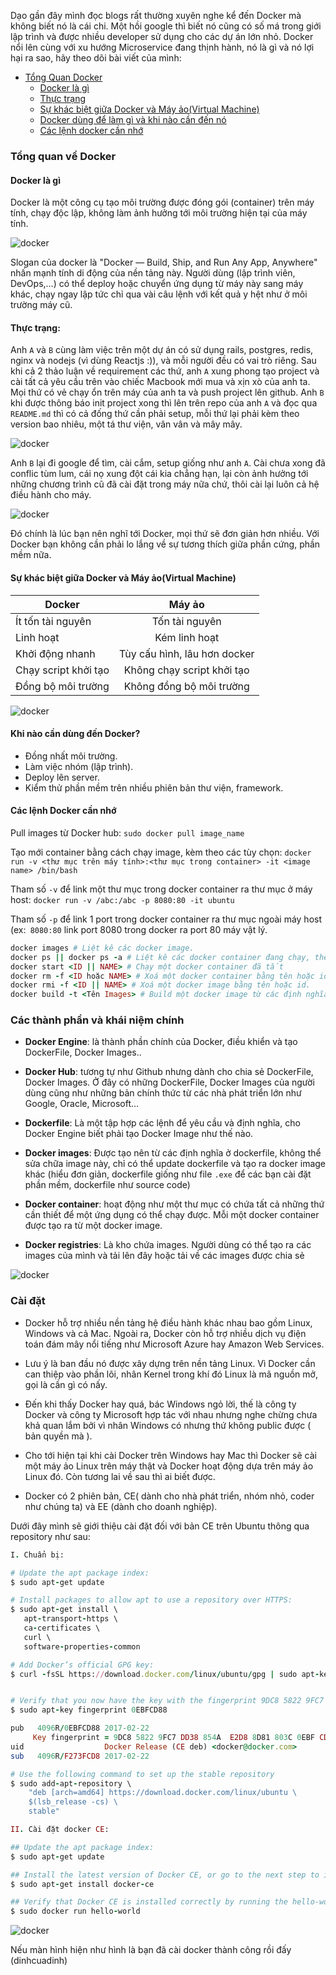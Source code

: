 Dạo gần đây mình đọc blogs rất thường xuyên nghe kể đến Docker mà không biết nó là cái chi. Một hồi google thì biết nó cũng có số má trong giới lập trình và được nhiều developer sử dụng cho các dự án lớn nhỏ. Docker nổi lên cùng với xu hướng Microservice đang thịnh hành, nó là gì và nó lợi hại ra sao, hãy theo dõi bài viết của mình:

<!-- TOC -->

  - [Tổng Quan Docker](#tổng-quan-về-docker)
    - [Docker là gì](#docker-là-gì)
    - [Thực trạng](#thực-trạng)
    - [Sự khác biệt giữa Docker và Máy ảo(Virtual Machine)](#sự-khác-biệt-giữa-docker-và-máy-ảo(virtual-machine))
    - [Docker dùng để làm gì và khi nào cần đến nó](#docker-dùng-để-làm-gì-và-khi-nào-cần-đến-nó)
    - [Các lệnh docker cần nhớ](#các-lệnh-docker-cần-nhớ)

<!-- /TOC -->

### Tổng quan về Docker
#### Docker là gì
Docker là một công cụ tạo môi trường được đóng gói (container) trên máy tính, chạy độc lập, không làm ảnh hưởng tới môi trường hiện tại của máy tính.

![docker](https://miro.medium.com/max/750/0*0KmPAP1TNK_C9aNF)

Slogan của docker là "Docker — Build, Ship, and Run Any App, Anywhere" nhấn mạnh tính di động của nền tảng này. Người dùng (lập trình viên, DevOps,…) có thể deploy hoặc chuyển ứng dụng từ máy này sang máy khác, chạy ngay lập tức chỉ qua vài câu lệnh với kết quả y hệt như ở môi trường máy cũ.

#### Thực trạng:
Anh `A` và `B` cùng làm việc trên một dự án có sử dụng rails, postgres, redis, nginx và nodejs (vì dùng Reactjs :)), và mỗi người đều có vai trò riêng. Sau khi cả 2 thảo luận về requirement các thứ, anh `A` xung phong tạo project và cài tất cả yêu cầu trên vào chiếc Macbook mới mua và xịn xò của anh ta. Mọi thứ có vẻ chạy ổn trên máy của anh ta và push project lên github. Anh `B` khi được thông báo init project xong thì lên trên repo của anh `A` và đọc qua `README.md` thì có cả đống thứ cần phải setup, mỗi thứ lại phải kèm theo version bao nhiêu, một tá thư viện, vân vân và mây mây.

![docker](https://miro.medium.com/max/320/0*84HnAy4JvMeUGkcE)

Anh `B` lại đi google để tìm, cài cắm, setup giống như anh `A`. Cài chưa xong đã conflic tùm lum, cái nọ xung đột cái kia chẳng hạn, lại còn ảnh hưởng tới những chương trình cũ đã cài đặt trong máy nữa chứ, thôi cài lại luôn cả hệ điều hành cho máy.

![docker](https://miro.medium.com/max/775/0*YyVOtsJzxcXQShQk)

Đó chính là lúc bạn nên nghĩ tới Docker, mọi thứ sẽ đơn giản hơn nhiều.
Với Docker bạn không cần phải lo lắng về sự tương thích giữa phần cứng, phần mềm nữa.

#### Sự khác biệt giữa Docker và Máy ảo(Virtual Machine)

| Docker        | Máy ảo        |
| ------------- |:-------------:|
| Ít tốn tài nguyên      | Tốn tài nguyên |
| Linh hoạt      | Kém linh hoạt      |
| Khởi động nhanh | Tùy cấu hình, lâu hơn docker      |
| Chạy script khởi tạo | Không chạy script khởi tạo     |
| Đồng bộ môi trường | Không đồng bộ môi trường      |

![docker](https://miro.medium.com/max/646/1*lMdWI7swnZbbcurffv8nKg.png)

#### Khi nào cần dùng đến Docker?
- Đồng nhất môi trường.
- Làm việc nhóm (lập trình).
- Deploy lên server.
- Kiểm thử phần mềm trên nhiều phiên bản thư viện, framework.


#### Các lệnh Docker cần nhớ
Pull images từ Docker hub: `sudo docker pull image_name`

Tạo mới container bằng cách chạy image, kèm theo các tùy chọn: `docker run -v <thư mục trên máy tính>:<thư mục trong container> -it <image name> /bin/bash`

Tham số `-v` để link một thư mục trong docker container ra thư mục ở máy host: `docker run -v /abc:/abc -p 8080:80 -it ubuntu`

Tham số `-p` để link 1 port trong docker container ra thư mục ngoài máy host (ex:` 8080:80` link port 8080 trong docker ra port 80 máy vật lý.

```ruby
docker images # Liệt kê các docker image.
docker ps || docker ps -a # Liệt kê các docker container đang chạy, thêm tham số -a để hiển thị tất cả các docker container
docker start <ID || NAME> # Chạy một docker container đã tắt
docker rm -f <ID hoặc NAME> # Xoá một docker container bằng tên hoặc id.
docker rmi -f <ID || NAME> # Xoá một docker image bằng tên hoặc id.
docker build -t <Tên Images> # Build một docker image từ các định nghĩa trong dockerfile ( phải cd vào đúng nơi lưu docker file)
```

### Các thành phần và khái niệm chính
- **Docker Engine**: là thành phần chính của Docker, điều khiển và tạo DockerFile, Docker Images..

- **Docker Hub**: tương tự như Github nhưng dành cho chia sẻ DockerFile, Docker Images. Ở đây có những DockerFile, Docker Images của người dùng cũng như những bản chính thức từ các nhà phát triển lớn như Google, Oracle, Microsoft…

- **Dockerfile**: Là một tập hợp các lệnh để yêu cầu và định nghĩa, cho Docker Engine biết phải tạo Docker Image như thế nào.

- **Docker images**: Được tạo nên từ các định nghĩa ở dockerfile, không thể sửa chữa image này, chỉ có thể update dockerfile và tạo ra docker image khác (hiểu đơn giản, dockerfile giống như file `.exe` để các bạn cài đặt phần mềm, dockerfile như source code)

- **Docker container**: hoạt động như một thư mục có chứa tất cả những thứ cần thiết để một ứng dụng có thể chạy được. Mỗi một docker container được tạo ra từ một docker image.
- **Docker registries**: Là kho chứa images. Người dùng có thể tạo ra các images của mình và tải lên đây hoặc tải về các images được chia sẻ

![docker](https://miro.medium.com/max/1000/0*d_ncfI0BrkN3M6ef.png)

### Cài đặt

- Docker hỗ trợ nhiều nền tảng hệ điều hành khác nhau bao gồm Linux, Windows và cả Mac. Ngoài ra, Docker còn hỗ trợ nhiều dịch vụ điện toán đám mây nổi tiếng như Microsoft Azure hay Amazon Web Services.

- Lưu ý là ban đầu nó được xây dựng trên nền tảng Linux. Vì Docker cần can thiệp vào phần lõi, nhân Kernel trong khí đó Linux là mã nguồn mở, gọi là cần gì có nấy.

- Đến khi thấy Docker hay quá, bác Windows ngỏ lời, thế là công ty Docker và công ty Microsoft hợp tác với nhau nhưng nghe chừng chưa khả quan lắm bởi vì nhân Windows có nhưng thứ không public được ( bản quyền mà ).

- Cho tới hiện tại khi cài Docker trên Windows hay Mac thì Docker sẽ cài một máy ảo Linux trên máy thật và Docker hoạt động dựa trên máy ảo Linux đó. Còn tương lai về sau thì ai biết được.

- Docker có 2 phiên bản, CE( dành cho nhà phát triển, nhóm nhỏ, coder như chúng ta) và EE (dành cho doanh nghiệp).

Dưới đây mình sẽ giới thiệu cài đặt đối với bản CE trên Ubuntu thông qua repository như sau:
```ruby
I. Chuẩn bị:

# Update the apt package index:
$ sudo apt-get update

# Install packages to allow apt to use a repository over HTTPS:
$ sudo apt-get install \
   apt-transport-https \
   ca-certificates \
   curl \
   software-properties-common

# Add Docker’s official GPG key:
$ curl -fsSL https://download.docker.com/linux/ubuntu/gpg | sudo apt-key add -


# Verify that you now have the key with the fingerprint 9DC8 5822 9FC7 DD38 854A E2D8 8D81 803C 0EBF CD88, by searching for the last 8 characters of the fingerprint.
$ sudo apt-key fingerprint 0EBFCD88

pub   4096R/0EBFCD88 2017-02-22
     Key fingerprint = 9DC8 5822 9FC7 DD38 854A  E2D8 8D81 803C 0EBF CD88
uid                  Docker Release (CE deb) <docker@docker.com>
sub   4096R/F273FCD8 2017-02-22

# Use the following command to set up the stable repository
$ sudo add-apt-repository \
    "deb [arch=amd64] https://download.docker.com/linux/ubuntu \
    $(lsb_release -cs) \
    stable"

II. Cài đặt docker CE:

## Update the apt package index:
$ sudo apt-get update

## Install the latest version of Docker CE, or go to the next step to install a specific version. Any existing installation of Docker is replaced.
$ sudo apt-get install docker-ce

## Verify that Docker CE is installed correctly by running the hello-world image.
$ sudo docker run hello-world
```
![docker](https://github.com/tham-1781/monthly-reports/blob/master/Screenshot%20from%202020-02-21%2011-39-15.png?raw=true)

Nếu màn hình hiện như hình là bạn đã cài docker thành công rồi đấy (dinhcuadinh)
